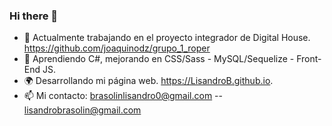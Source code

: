 ### Hi there 👋
- 🔭 Actualmente trabajando en el proyecto integrador de Digital House. https://github.com/joaquinodz/grupo_1_roper
- 🌱 Aprendiendo C#, mejorando en CSS/Sass - MySQL/Sequelize - Front-End JS.
- 🌍 Desarrollando mi página web. https://LisandroB.github.io.
- 📫 Mi contacto: brasolinlisandro0@gmail.com -- lisandrobrasolin@gmail.com


<!--
**LisandroB/LisandroB** is a ✨ _special_ ✨ repository because its `README.md` (this file) appears on your GitHub profile.

